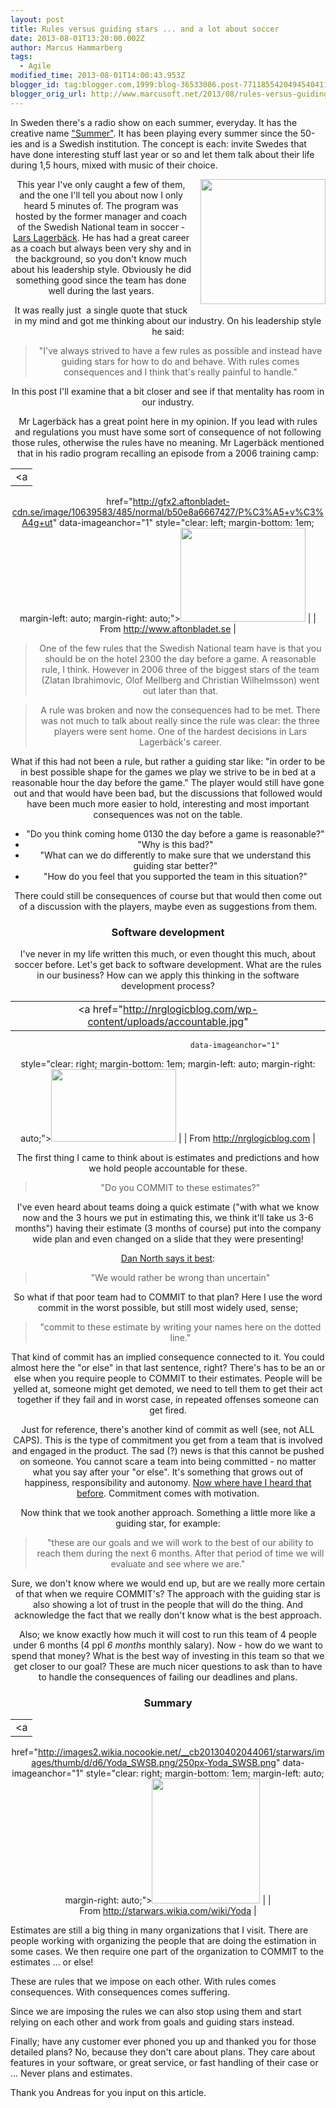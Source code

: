 ```yaml
---
layout: post
title: Rules versus guiding stars ... and a lot about soccer
date: 2013-08-01T13:20:00.002Z
author: Marcus Hammarberg
tags:
  - Agile
modified_time: 2013-08-01T14:00:43.953Z
blogger_id: tag:blogger.com,1999:blog-36533086.post-7711855420494540411
blogger_orig_url: http://www.marcusoft.net/2013/08/rules-versus-guiding-stars-and.html
---
```





In Sweden there's a radio show on each summer, everyday. It has the
creative name
<a href="http://sverigesradio.se/sida/default.aspx?programid=2071"
target="_blank">"Summer"</a>. It has been playing every summer since the
50-ies and is a Swedish institution. The concept is each: invite Swedes
that have done interesting stuff last year or so and let them talk about
their life during 1,5 hours, mixed with music of their choice.

<div class="separator" style="clear: both; text-align: center;">

<a href="http://www.rankopedia.com/CandidatePix/31646.gif"
data-imageanchor="1"
style="clear: right; float: right; margin-bottom: 1em; margin-left: 1em;"><img
src="http://www.rankopedia.com/CandidatePix/31646.gif" data-border="0"
width="200" height="200" /></a>


This year I've only caught a few of them, and the one I'll tell you
about now I only heard 5 minutes of. The program was hosted by the
former manager and coach of the Swedish National team in soccer -
<a href="http://en.wikipedia.org/wiki/Lars_Lagerb%C3%A4ck"
target="_blank">Lars Lagerbäck</a>. He has had a great career as a coach
but always been very shy and in the background, so you don't know much
about his leadership style. Obviously he did something good since the
team has done well during the last years.

It was really just  a single quote that stuck in my mind and got me
thinking about our industry. On his leadership style he said:

> "I've always strived to have a few rules as possible and instead have
> guiding stars for how to do and behave. With rules comes consequences
> and I think that's really painful to handle."

In this post I'll examine that a bit closer and see if that mentality
has room in our industry.

Mr Lagerbäck has a great point here in my
opinion. If you lead with rules and regulations you must have some sort
of consequence of not following those rules, otherwise the rules have no
meaning. Mr Lagerbäck mentioned that in his radio program recalling an
episode from a 2006 training camp:

|                                                                                                   |
|:-------------------------------------------------------------------------------------------------:|
|                                                 <a
  href="http://gfx2.aftonbladet-cdn.se/image/10639583/485/normal/b50e8a6667427/P%C3%A5+v%C3%A4g+ut"
                                        data-imageanchor="1"
        style="clear: left; margin-bottom: 1em; margin-left: auto; margin-right: auto;"><img
  src="http://gfx2.aftonbladet-cdn.se/image/10639583/485/normal/b50e8a6667427/P%C3%A5+v%C3%A4g+ut"
                          data-border="0" width="200" height="150" /></a>                           |
|                                  From <http://www.aftonbladet.se>                                   |

> One of the few rules that the Swedish National team have is that you
> should be on the hotel 2300 the day before a game. A reasonable rule,
> I think. However in 2006 three of the biggest stars of the team
> (Zlatan Ibrahimovic, Olof Mellberg and Christian Wilhelmsson) went out
> later than that.

> A rule was broken and now the consequences had to be met. There was
> not much to talk about really since the rule was clear: the three
> players were sent home. One of the hardest decisions in Lars
> Lagerbäck's career.

What if this had not been a rule, but rather a guiding star like: "in
order to be in best possible shape for the games we play we strive to be
in bed at a reasonable hour the day before the game." The player would
still have gone out and that would have been bad, but the discussions
that followed would have been much more easier to hold, interesting and
most important consequences was not on the table.

- "Do you think coming home 0130 the day before a game is reasonable?"
- "Why is this bad?"
- "What can we do differently to make sure that we understand this
    guiding star better?"
- "How do you feel that you supported the team in this situation?"

There could still be consequences of course but that would then come out
of a discussion with the players, maybe even as suggestions from them.

### Software development



I've never in my life written this much, or even thought this much,
about soccer before. Let's get back to software development. What are
the rules in our business? How can we apply this thinking in the
software development process?




|                                                                                       |
|:-------------------------------------------------------------------------------------:|
|          <a href="http://nrglogicblog.com/wp-content/uploads/accountable.jpg"
                                  data-imageanchor="1"
  style="clear: right; margin-bottom: 1em; margin-left: auto; margin-right: auto;"><img
            src="http://nrglogicblog.com/wp-content/uploads/accountable.jpg"
                    data-border="0" width="200" height="116" /></a>                     |
|                             From http://nrglogicblog.com                              |



The first thing I came to think about is estimates and predictions and
how we hold people accountable for these.

> "Do you COMMIT to these estimates?"

I've even heard about teams doing a quick estimate ("with what we know
now and the 3 hours we put in estimating this, we think it'll take us
3-6 months") having their estimate (3 months of course) put into the
company wide plan and even changed on a slide that they were
presenting!






<a href="https://vimeo.com/43603453" target="_blank">Dan North says it
best</a>:


> "We would rather be wrong than uncertain"

So what if that poor team had to COMMIT to that plan? Here I use the
word commit in the worst possible, but still most widely used, sense;

> "commit to these estimate by writing your names here on the dotted
> line."

That kind of commit has an implied consequence connected to it. You
could almost here the "or else" in that last sentence, right? There's
has to be an or else when you require people to COMMIT to their
estimates. People will be yelled at, someone might get demoted, we need
to tell them to get their act together if they fail and in worst case,
in repeated offenses someone can get fired.

Just for reference, there's another kind of commit as well (see, not ALL
CAPS). This is the type of commitment you get from a team that is
involved and engaged in the product. The sad (?) news is that this
cannot be pushed on someone. You cannot scare a team into being
committed - no matter what you say after your "or else". It's something
that grows out of happiness, responsibility and autonomy.
<a href="http://www.youtube.com/watch?v=u6XAPnuFjJc" target="_blank">Now
where have I heard that before</a>. Commitment comes with motivation.

Now think that we took another approach. Something a little more like a
guiding star, for example:

> "these are our goals and we will work to the best of our ability to
> reach them during the next 6 months. After that period of time we will
> evaluate and see where we are."  

Sure, we don't know where we would end up, but are we really more
certain of that when we require COMMIT's? The approach with the guiding
star is also showing a lot of trust in the people that will do the
thing. And acknowledge the fact that we really don't know what is the
best approach.

Also; we know exactly how much it will cost to run this team of 4 people
under 6 months (4 ppl *6 months* monthly salary). Now - how do we
want to spend that money? What is the best way of investing in this team
so that we get closer to our goal?
These are much nicer questions to ask than to have to handle the
consequences of failing our deadlines and plans.

### Summary

|                                                                                                                          |
|:------------------------------------------------------------------------------------------------------------------------:|
|                                                            <a
  href="http://images2.wikia.nocookie.net/__cb20130402044061/starwars/images/thumb/d/d6/Yoda_SWSB.png/250px-Yoda_SWSB.png"
                                                    data-imageanchor="1"
                   style="clear: right; margin-bottom: 1em; margin-left: auto; margin-right: auto;"><img
  src="http://images2.wikia.nocookie.net/__cb20130402044061/starwars/images/thumb/d/d6/Yoda_SWSB.png/250px-Yoda_SWSB.png"
                                      data-border="0" width="173" height="200" /></a>                                      |
|                                         From <http://starwars.wikia.com/wiki/Yoda>                                         |

<div style="text-align: left;">

Estimates are still a big thing in many organizations that I visit.
There are people working with organizing the people that are doing the
estimation in some cases. We then require one part of the organization
to COMMIT to the estimates ... or else!


<div style="text-align: left;">

<div style="text-align: left;">

These are rules that we impose on each other. With rules comes
consequences. With consequences comes suffering.


<div style="text-align: left;">

<div style="text-align: left;">

Since we are imposing the rules we can also stop using them and start
relying on each other and work from goals and guiding stars instead.


Finally; have any customer ever phoned you up and thanked you for those
detailed plans? No, because they don't care about plans. They care about
features in your software, or great service, or fast handling of their
case or ... Never plans and estimates.

Thank you Andreas for you input on this article.


